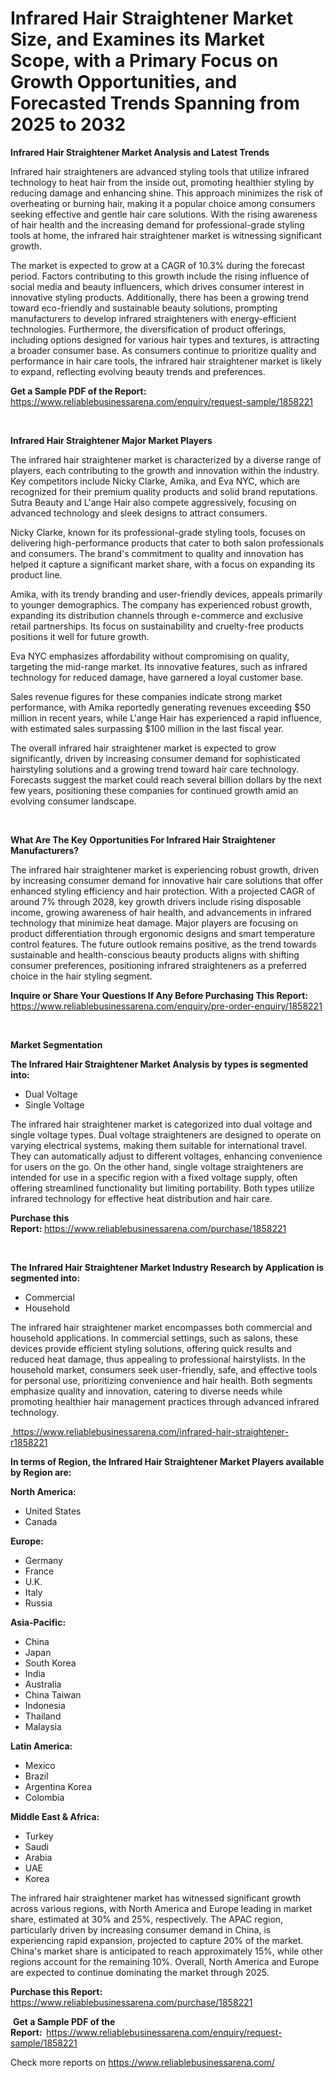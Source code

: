 <p><h1>Infrared Hair Straightener Market Size, and Examines its Market Scope, with a Primary Focus on Growth Opportunities, and Forecasted Trends Spanning from 2025 to 2032</h1></p><p><strong>Infrared Hair Straightener Market Analysis and Latest Trends</strong></p>
<p><p>Infrared hair straighteners are advanced styling tools that utilize infrared technology to heat hair from the inside out, promoting healthier styling by reducing damage and enhancing shine. This approach minimizes the risk of overheating or burning hair, making it a popular choice among consumers seeking effective and gentle hair care solutions. With the rising awareness of hair health and the increasing demand for professional-grade styling tools at home, the infrared hair straightener market is witnessing significant growth.</p><p>The market is expected to grow at a CAGR of 10.3% during the forecast period. Factors contributing to this growth include the rising influence of social media and beauty influencers, which drives consumer interest in innovative styling products. Additionally, there has been a growing trend toward eco-friendly and sustainable beauty solutions, prompting manufacturers to develop infrared straighteners with energy-efficient technologies. Furthermore, the diversification of product offerings, including options designed for various hair types and textures, is attracting a broader consumer base. As consumers continue to prioritize quality and performance in hair care tools, the infrared hair straightener market is likely to expand, reflecting evolving beauty trends and preferences.</p></p>
<p><strong>Get a Sample PDF of the Report:&nbsp;</strong> <a href="https://www.reliablebusinessarena.com/enquiry/request-sample/1858221?utm_campaign=3024&utm_medium=2&utm_source=Github&utm_content=ia&utm_term=05042025&utm_id=infrared-hair-straightener">https://www.reliablebusinessarena.com/enquiry/request-sample/1858221</a></p>
<p>&nbsp;</p>
<p><strong>Infrared Hair Straightener Major Market Players</strong></p>
<p><p>The infrared hair straightener market is characterized by a diverse range of players, each contributing to the growth and innovation within the industry. Key competitors include Nicky Clarke, Amika, and Eva NYC, which are recognized for their premium quality products and solid brand reputations. Sutra Beauty and L'ange Hair also compete aggressively, focusing on advanced technology and sleek designs to attract consumers.</p><p>Nicky Clarke, known for its professional-grade styling tools, focuses on delivering high-performance products that cater to both salon professionals and consumers. The brand's commitment to quality and innovation has helped it capture a significant market share, with a focus on expanding its product line.</p><p>Amika, with its trendy branding and user-friendly devices, appeals primarily to younger demographics. The company has experienced robust growth, expanding its distribution channels through e-commerce and exclusive retail partnerships. Its focus on sustainability and cruelty-free products positions it well for future growth.</p><p>Eva NYC emphasizes affordability without compromising on quality, targeting the mid-range market. Its innovative features, such as infrared technology for reduced damage, have garnered a loyal customer base.</p><p>Sales revenue figures for these companies indicate strong market performance, with Amika reportedly generating revenues exceeding $50 million in recent years, while L'ange Hair has experienced a rapid influence, with estimated sales surpassing $100 million in the last fiscal year.</p><p>The overall infrared hair straightener market is expected to grow significantly, driven by increasing consumer demand for sophisticated hairstyling solutions and a growing trend toward hair care technology. Forecasts suggest the market could reach several billion dollars by the next few years, positioning these companies for continued growth amid an evolving consumer landscape.</p></p>
<p>&nbsp;</p>
<p><strong>What Are The Key Opportunities For Infrared Hair Straightener Manufacturers?</strong></p>
<p><p>The infrared hair straightener market is experiencing robust growth, driven by increasing consumer demand for innovative hair care solutions that offer enhanced styling efficiency and hair protection. With a projected CAGR of around 7% through 2028, key growth drivers include rising disposable income, growing awareness of hair health, and advancements in infrared technology that minimize heat damage. Major players are focusing on product differentiation through ergonomic designs and smart temperature control features. The future outlook remains positive, as the trend towards sustainable and health-conscious beauty products aligns with shifting consumer preferences, positioning infrared straighteners as a preferred choice in the hair styling segment.</p></p>
<p><strong>Inquire or Share Your Questions If Any Before Purchasing This Report:</strong> <a href="https://www.reliablebusinessarena.com/enquiry/pre-order-enquiry/1858221?utm_campaign=3024&utm_medium=2&utm_source=Github&utm_content=ia&utm_term=05042025&utm_id=infrared-hair-straightener">https://www.reliablebusinessarena.com/enquiry/pre-order-enquiry/1858221</a></p>
<p>&nbsp;</p>
<p><strong>Market Segmentation</strong></p>
<p><strong>The Infrared Hair Straightener Market Analysis by types is segmented into:</strong></p>
<p><ul><li>Dual Voltage</li><li>Single Voltage</li></ul></p>
<p><p>The infrared hair straightener market is categorized into dual voltage and single voltage types. Dual voltage straighteners are designed to operate on varying electrical systems, making them suitable for international travel. They can automatically adjust to different voltages, enhancing convenience for users on the go. On the other hand, single voltage straighteners are intended for use in a specific region with a fixed voltage supply, often offering streamlined functionality but limiting portability. Both types utilize infrared technology for effective heat distribution and hair care.</p></p>
<p><strong>Purchase this Report:&nbsp;</strong><a href="https://www.reliablebusinessarena.com/purchase/1858221?utm_campaign=3024&utm_medium=2&utm_source=Github&utm_content=ia&utm_term=05042025&utm_id=infrared-hair-straightener">https://www.reliablebusinessarena.com/purchase/1858221</a></p>
<p>&nbsp;</p>
<p><strong>The Infrared Hair Straightener Market Industry Research by Application is segmented into:</strong></p>
<p><ul><li>Commercial</li><li>Household</li></ul></p>
<p><p>The infrared hair straightener market encompasses both commercial and household applications. In commercial settings, such as salons, these devices provide efficient styling solutions, offering quick results and reduced heat damage, thus appealing to professional hairstylists. In the household market, consumers seek user-friendly, safe, and effective tools for personal use, prioritizing convenience and hair health. Both segments emphasize quality and innovation, catering to diverse needs while promoting healthier hair management practices through advanced infrared technology.</p></p>
<p><a href="https://www.reliablebusinessarena.com/infrared-hair-straightener-r1858221?utm_campaign=3024&utm_medium=2&utm_source=Github&utm_content=ia&utm_term=05042025&utm_id=infrared-hair-straightener">&nbsp;https://www.reliablebusinessarena.com/infrared-hair-straightener-r1858221</a></p>
<p><strong>In terms of Region, the Infrared Hair Straightener Market Players available by Region are:</strong></p>
<p>
    <p> <strong> North America: </strong>
        <ul>
            <li>United States</li>
            <li>Canada</li>
        </ul>
        </p> 
    <p> <strong> Europe: </strong>
        <ul>
            <li>Germany</li>
            <li>France</li>
            <li>U.K.</li>
            <li>Italy</li>
            <li>Russia</li>
        </ul>
        </p> 
    <p> <strong> Asia-Pacific: </strong>
        <ul>
            <li>China</li>
            <li>Japan</li>
            <li>South Korea</li>
            <li>India</li>
            <li>Australia</li>
            <li>China Taiwan</li>
            <li>Indonesia</li>
            <li>Thailand</li>
            <li>Malaysia</li>
        </ul>
        </p> 
    <p> <strong> Latin America: </strong>
        <ul>
            <li>Mexico</li>
            <li>Brazil</li>
            <li>Argentina Korea</li>
            <li>Colombia</li>
        </ul>
        </p> 
    <p> <strong> Middle East & Africa: </strong>
        <ul>
            <li>Turkey</li>
            <li>Saudi</li>
            <li>Arabia</li>
            <li>UAE</li>
            <li>Korea</li>
        </ul>
    </p>
    </p>
<p><p>The infrared hair straightener market has witnessed significant growth across various regions, with North America and Europe leading in market share, estimated at 30% and 25%, respectively. The APAC region, particularly driven by increasing consumer demand in China, is experiencing rapid expansion, projected to capture 20% of the market. China's market share is anticipated to reach approximately 15%, while other regions account for the remaining 10%. Overall, North America and Europe are expected to continue dominating the market through 2025.</p></p>
<p><strong>Purchase this Report: </strong><a href="https://www.reliablebusinessarena.com/purchase/1858221?utm_campaign=3024&utm_medium=2&utm_source=Github&utm_content=ia&utm_term=05042025&utm_id=infrared-hair-straightener">https://www.reliablebusinessarena.com/purchase/1858221</a></p>
<p>&nbsp;<strong>Get a Sample PDF of the Report:&nbsp;&nbsp;</strong><a href="https://www.reliablebusinessarena.com/enquiry/request-sample/1858221?utm_campaign=3024&utm_medium=2&utm_source=Github&utm_content=ia&utm_term=05042025&utm_id=infrared-hair-straightener">https://www.reliablebusinessarena.com/enquiry/request-sample/1858221</a></p>
<p><strong></strong></p>
<p>Check more reports on <a href="https://www.reliablebusinessarena.com/?utm_campaign=3024&utm_medium=2&utm_source=Github&utm_content=ia&utm_term=05042025&utm_id=infrared-hair-straightener">https://www.reliablebusinessarena.com/</a></p>